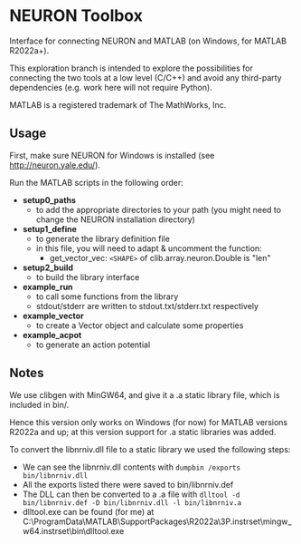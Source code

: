 # NEURON Toolbox

Interface for connecting NEURON and MATLAB (on Windows, for MATLAB R2022a+).

This exploration branch is intended to explore the possibilities for 
connecting the two tools at a low level (C/C++) and avoid any third-party 
dependencies (e.g. work here will not require Python).

MATLAB is a registered trademark of The MathWorks, Inc. 

## Usage

First, make sure NEURON for Windows is installed (see http://neuron.yale.edu/).

Run the MATLAB scripts in the following order:
- **setup0_paths** 
    - to add the appropriate directories to your path (you might need to
      change the NEURON installation directory)
- **setup1_define**
    - to generate the library definition file
    - in this file, you will need to adapt & uncomment the function:
        - get_vector_vec: `<SHAPE>` of clib.array.neuron.Double is "len"
- **setup2_build**
    - to build the library interface
- **example_run** 
    - to call some functions from the library
    - stdout/stderr are written to stdout.txt/stderr.txt respectively
- **example_vector** 
    - to create a Vector object and calculate some properties
- **example_acpot** 
    - to generate an action potential

## Notes

We use clibgen with MinGW64, and give it a .a static library file, 
which is included in bin/.

Hence this version only works on Windows (for now) for MATLAB versions 
R2022a and up; at this version support for .a static libraries was added. 

To convert the libnrniv.dll file to a static library we used the following
steps:
- We can see the libnrniv.dll contents with `dumpbin /exports bin/libnrniv.dll`
- All the exports listed there were saved to bin/libnrniv.def
- The DLL can then be converted to a .a file with `dlltool -d bin/libnrniv.def -D bin/libnrniv.dll -l bin/libnrniv.a`
- dlltool.exe can be found (for me) at C:\ProgramData\MATLAB\SupportPackages\R2022a\3P.instrset\mingw_w64.instrset\bin\dlltool.exe

